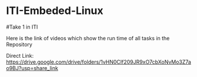 # ITI-Embeded-Linux

#Take 1 in ITI

Here is the link of videos which show the run time of all tasks in the Repository

Direct Link:
https://drive.google.com/drive/folders/1vHN0CIf209JR9xO7cbXoNvMo3Z7ao9BJ?usp=share_link
